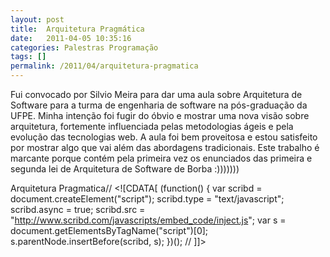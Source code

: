 ```yaml
---
layout: post
title:  Arquitetura Pragmática
date:   2011-04-05 10:35:16
categories: Palestras Programação
tags: []
permalink: /2011/04/arquitetura-pragmatica
---
```


Fui convocado por Silvio Meira para dar uma aula sobre Arquitetura de Software para a turma de engenharia de software na pós-graduação da UFPE. Minha intenção foi fugir do óbvio e mostrar uma nova visão sobre arquitetura, fortemente influenciada pelas metodologias ágeis e pela evolução das tecnologias web. A aula foi bem proveitosa e estou satisfeito por mostrar algo que vai além das abordagens tradicionais. Este trabalho é marcante porque contém pela primeira vez os enunciados das primeira e segunda lei de Arquitetura de Software de Borba :)))))))

Arquitetura Pragmatica// &lt;![CDATA[
(function() { var scribd = document.createElement("script"); scribd.type = "text/javascript"; scribd.async = true; scribd.src = "http://www.scribd.com/javascripts/embed_code/inject.js"; var s = document.getElementsByTagName("script")[0]; s.parentNode.insertBefore(scribd, s); })();
// ]]&gt;